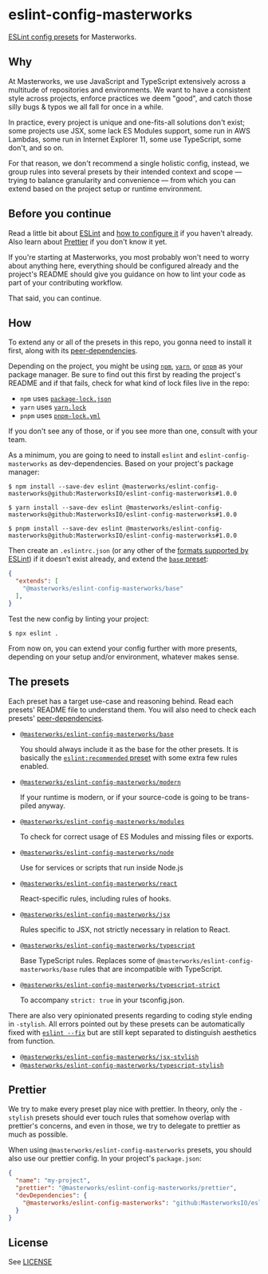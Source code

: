 # eslint-config-masterworks

[ESLint config presets](https://eslint.org/docs/user-guide/configuring/configuration-files#extending-configuration-files) for Masterworks.


## Why

At Masterworks, we use JavaScript and TypeScript extensively across a multitude of repositories and environments. We want to have a consistent style across projects, enforce practices we deem "good", and catch those silly bugs & typos we all fall for once in a while.

In practice, every project is unique and one-fits-all solutions don't exist; some projects use JSX, some lack ES Modules support, some run in AWS Lambdas, some run in Internet Explorer 11, some use TypeScript, some don't, and so on.

For that reason, we don't recommend a single holistic config, instead, we group rules into several presets by their intended context and scope — trying to balance granularity and convenience — from which you can extend based on the project setup or runtime environment.

## Before you continue

Read a little bit about [ESLint](https://eslint.org/docs/user-guide/getting-started) and [how to configure it](https://eslint.org/docs/user-guide/configuring/configuration-files) if you haven't already. Also learn about [Prettier](https://prettier.io/docs/en/index.html) if you don't know it yet.

If you're starting at Masterworks, you most probably won't need to worry about anything here, everything should be configured already and the project's README should give you guidance on how to lint your code as part of your contributing workflow.

That said, you can continue.

## How

To extend any or all of the presets in this repo, you gonna need to install it first, along with its [peer-dependencies](https://flaviocopes.com/npm-peer-dependencies/).

Depending on the project, you might be using [`npm`](https://docs.npmjs.com/about-npm), [`yarn`](https://classic.yarnpkg.com/en/docs/getting-started), or [`pnpm`](https://pnpm.io/motivation) as your package manager. Be sure to find out this first by reading the project's README and if that fails, check for what kind of lock files live in the repo:

* `npm` uses [`package-lock.json`](https://docs.npmjs.com/cli/v7/configuring-npm/package-lock-json)
* `yarn` uses [`yarn.lock`](https://classic.yarnpkg.com/en/docs/yarn-lock/)
* `pnpm` uses [`pnpm-lock.yml`](https://pnpm.io/git#lockfiles)

If you don't see any of those, or if you see more than one, consult with your team.

As a minimum, you are going to need to install `eslint` and `eslint-config-masterworks` as dev-dependencies. Based on your project's package manager:

```shell
$ npm install --save-dev eslint @masterworks/eslint-config-masterworks@github:MasterworksIO/eslint-config-masterworks#1.0.0
```

```shell
$ yarn install --save-dev eslint @masterworks/eslint-config-masterworks@github:MasterworksIO/eslint-config-masterworks#1.0.0
```

```shell
$ pnpm install --save-dev eslint @masterworks/eslint-config-masterworks@github:MasterworksIO/eslint-config-masterworks#1.0.0
```

Then create an `.eslintrc.json` (or any other of the [formats supported by ESLint](https://eslint.org/docs/user-guide/configuring/configuration-files#configuration-file-formats)) if it doesn't exist already, and extend the [`base` preset](./base/):

```json
{
  "extends": [
    "@masterworks/eslint-config-masterworks/base"
  ],
}
```

Test the new config by linting your project:

```shell
$ npx eslint .
```

From now on, you can extend your config further with more presents, depending on your setup and/or environment, whatever makes sense.

## The presets

Each preset has a target use-case and reasoning behind. Read each presets' README file to understand them. You will also need to check each presets' [peer-dependencies](https://flaviocopes.com/npm-peer-dependencies/).

* [`@masterworks/eslint-config-masterworks/base`](./base/README.md)

  You should always include it as the base for the other presets. It is basically the [`eslint:recommended` preset](https://eslint.org/docs/rules/) with some extra few rules enabled.

* [`@masterworks/eslint-config-masterworks/modern`](./modern/README.md)

  If your runtime is modern, or if your source-code is going to be trans-piled anyway.

* [`@masterworks/eslint-config-masterworks/modules`](./modules/README.md)

  To check for correct usage of ES Modules and missing files or exports.

* [`@masterworks/eslint-config-masterworks/node`](./node/README.md)

  Use for services or scripts that run inside Node.js

* [`@masterworks/eslint-config-masterworks/react`](./react/README.md)

  React-specific rules, including rules of hooks.

* [`@masterworks/eslint-config-masterworks/jsx`](./jsx/README.md)

  Rules specific to JSX, not strictly necessary in relation to React.

* [`@masterworks/eslint-config-masterworks/typescript`](./typescript/README.md)

  Base TypeScript rules. Replaces some of `@masterworks/eslint-config-masterworks/base` rules that are incompatible with TypeScript.

* [`@masterworks/eslint-config-masterworks/typescript-strict`](./typescript-strict/README.md)

  To accompany `strict: true` in your tsconfig.json.


There are also very opinionated presents regarding to coding style ending in `-stylish`. All errors pointed out by these presets can be automatically fixed with [`eslint --fix`](https://eslint.org/docs/user-guide/command-line-interface#fixing-problems) but are still kept separated to distinguish aesthetics from function.


* [`@masterworks/eslint-config-masterworks/jsx-stylish`](./jsx-stylish/README.md)
* [`@masterworks/eslint-config-masterworks/typescript-stylish`](./typescript-stylish/README.md)


## Prettier

We try to make every preset play nice with prettier. In theory, only the `-stylish` presets should ever touch rules that somehow overlap with prettier's concerns, and even in those, we try to delegate to prettier as much as possible.

When using `@masterworks/eslint-config-masterworks` presets, you should also use our prettier config. In your project's `package.json`:

```json
{
  "name": "my-project",
  "prettier": "@masterworks/eslint-config-masterworks/prettier",
  "devDependencies": {
    "@masterworks/eslint-config-masterworks": "github:MasterworksIO/eslint-config-masterworks#1.0.0",
  }
}
```

## License

See [LICENSE](./LICENSE)
